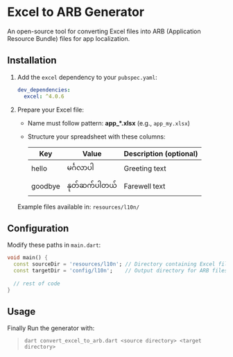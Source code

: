 # Excel to ARB Generator

An open-source tool for converting Excel files into ARB (Application Resource Bundle) files for app localization.

## Installation
1. Add the `excel` dependency to your `pubspec.yaml`:
    ```yaml
    dev_dependencies:
      excel: ^4.0.6
    ```

2. Prepare your Excel file:
   - Name must follow pattern: **app_*.xlsx** (e.g., `app_my.xlsx`)
   - Structure your spreadsheet with these columns:
   
     | Key     | Value       | Description (optional) |
     |---------|-------------|------------------------|
     | hello   | မင်္ဂလာပါ  | Greeting text         |
     | goodbye | နုတ်ဆက်ပါတယ် | Farewell text         |

   Example files available in: `resources/l10n/`

## Configuration
Modify these paths in `main.dart`:
```dart
void main() {
  const sourceDir = 'resources/l10n'; // Directory containing Excel files
  const targetDir = 'config/l10n';    // Output directory for ARB files
  
  // rest of code
}
```

## Usage
Finally Run the generator with:

> `dart convert_excel_to_arb.dart <source directory> <target directory>`



